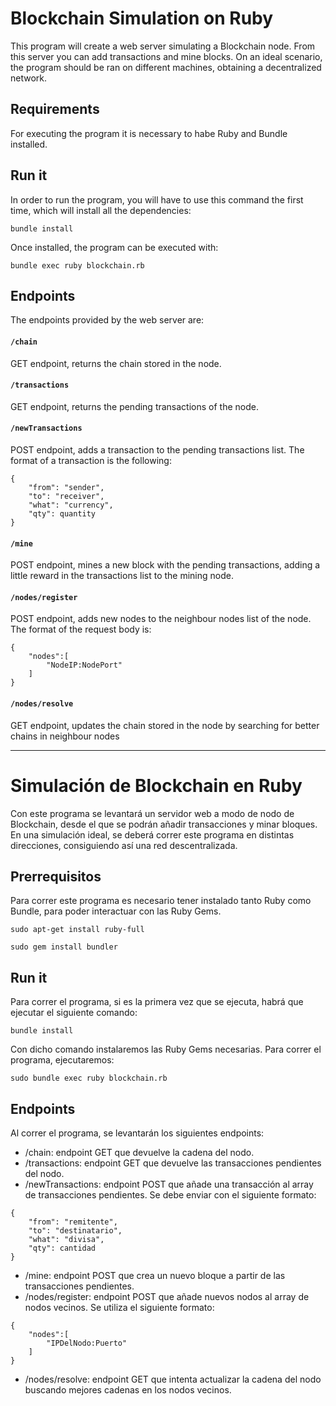 # Blockchain Simulation on Ruby

This program will create a web server simulating a Blockchain node. From this server you can add transactions and mine blocks. On an ideal scenario, the program should be ran on different machines, obtaining a decentralized network.

## Requirements

For executing the program it is necessary to habe Ruby and Bundle installed.

## Run it

In order to run the program, you will have to use this command the first time, which will install all the dependencies:

```
bundle install
```

Once installed, the program can be executed with:

```
bundle exec ruby blockchain.rb
```

## Endpoints
The endpoints provided by the web server are:

#### `/chain`

GET endpoint, returns the chain stored in the node.

#### `/transactions`

GET endpoint, returns the pending transactions of the node.

#### `/newTransactions`

POST endpoint, adds a transaction to the pending transactions list. The format of a transaction is the following:

```
{
    "from": "sender",
    "to": "receiver",
    "what": "currency",
    "qty": quantity
}
```

#### `/mine`

POST endpoint, mines a new block with the pending transactions, adding a little reward in the transactions list to the mining node.

#### `/nodes/register`

POST endpoint, adds new nodes to the neighbour nodes list of the node. The format of the request body is:

```
{
    "nodes":[
        "NodeIP:NodePort"
    ]
}
```

#### `/nodes/resolve`

GET endpoint, updates the chain stored in the node by searching for better chains in neighbour nodes

---

# Simulación de Blockchain en Ruby

Con este programa se levantará un servidor web a modo de nodo de Blockchain, desde el que se podrán añadir transacciones y minar bloques. En una simulación ideal, se deberá correr este programa en distintas direcciones, consiguiendo así una red descentralizada.

## Prerrequisitos

Para correr este programa es necesario tener instalado tanto Ruby como Bundle, para poder interactuar con las Ruby Gems.

```
sudo apt-get install ruby-full

sudo gem install bundler
```

## Run it

Para correr el programa, si es la primera vez que se ejecuta, habrá que ejecutar el siguiente comando:

```
bundle install
```

Con dicho comando instalaremos las Ruby Gems necesarias. Para correr el programa, ejecutaremos:

```
sudo bundle exec ruby blockchain.rb
```

## Endpoints

Al correr el programa, se levantarán los siguientes endpoints:

- /chain: endpoint GET que devuelve la cadena del nodo.
- /transactions: endpoint GET que devuelve las transacciones pendientes del nodo.
- /newTransactions: endpoint POST que añade una transacción al array de transacciones pendientes. Se debe enviar con el siguiente formato:

```
{
    "from": "remitente",
    "to": "destinatario",
    "what": "divisa",
    "qty": cantidad
}
```

- /mine: endpoint POST que crea un nuevo bloque a partir de las transacciones pendientes.
- /nodes/register: endpoint POST que añade nuevos nodos al array de nodos vecinos. Se utiliza el siguiente formato:

```
{
    "nodes":[
        "IPDelNodo:Puerto"
    ]
}
```

- /nodes/resolve: endpoint GET que intenta actualizar la cadena del nodo buscando mejores cadenas en los nodos vecinos.
